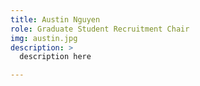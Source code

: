 ```yaml
---
title: Austin Nguyen
role: Graduate Student Recruitment Chair
img: austin.jpg
description: >
  description here

---
```

